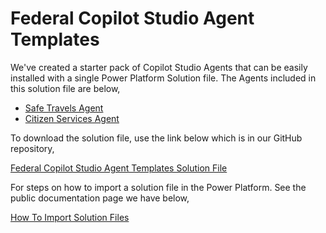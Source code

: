 # Federal Copilot Studio Agent Templates

We've created a starter pack of Copilot Studio Agents that can be easily installed with a single Power Platform Solution file.  The Agents included in this solution file are below,

* [Safe Travels Agent](https://learn.microsoft.com/en-us/microsoft-copilot-studio/template-safe-travels)
* [Citizen Services Agent](https://learn.microsoft.com/en-us/microsoft-copilot-studio/template-citizen-services)

To download the solution file, use the link below which is in our GitHub repository,

[Federal Copilot Studio Agent Templates Solution File](files/FederalCopilotStudioTemplate_1_0_0_4.zip)

For steps on how to import a solution file in the Power Platform.  See the public documentation page we have below,

[How To Import Solution Files](https://learn.microsoft.com/en-us/power-apps/maker/data-platform/import-update-export-solutions)